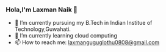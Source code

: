 ### Hola,I'm Laxman Naik 👋

- 🔭 I’m currently pursuing my B.Tech in Indian Institue of Technology,Guwahati.
- 🌱 I’m currently learning cloud computing
- 📫 How to reach me: laxmanguguglothu0808@gmail.com

